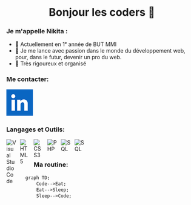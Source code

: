 <h1 align="center">Bonjour les coders 👋</h1>

### Je m'appelle Nikita :

- 🔭 Actuellement en 1ᵉ année de BUT MMI
- 🌱 Je me lance avec passion dans le monde du développement web, pour, dans le futur, devenir un pro du web.
- 🗿 Très rigoureux et organisé


### Me contacter:

[![img_contact](./linkedin.png)](https://www.linkedin.com/in/nikita-kuznetsov-367ba82b7/)

### Langages et Outils:

<img align="left" alt="Visual Studio Code" width="26px" src="https://cdn.jsdelivr.net/gh/devicons/devicon/icons/vscode/vscode-original.svg" style="padding-right:10px;" />
<img align="left" alt="HTML5" width="26px" src="https://cdn.jsdelivr.net/gh/devicons/devicon/icons/html5/html5-original.svg" style="padding-right:10px;" />
<img align="left" alt="CSS3" width="26px" src="https://cdn.jsdelivr.net/gh/devicons/devicon/icons/css3/css3-original.svg" style="padding-right:10px;" />
<img align="left" alt="PHP" width="26px" src="https://cdn.jsdelivr.net/gh/devicons/devicon@latest/icons/php/php-original.svg" style="padding-right:10px;" />
<img align="left" alt="SQL" width="26px" src="https://cdn.jsdelivr.net/gh/devicons/devicon@latest/icons/azuresqldatabase/azuresqldatabase-original.svg" style="padding-right:10px;" />
<img align="left" alt="SQL" width="26px" src="https://cdn.jsdelivr.net/gh/devicons/devicon@latest/icons/python/python-original.svg" style="padding-right:10px;" />

<br />
<br />

### Ma routine:
```mermaid
  graph TD;
      Code-->Eat;
      Eat-->Sleep;
      Sleep-->Code;
```

